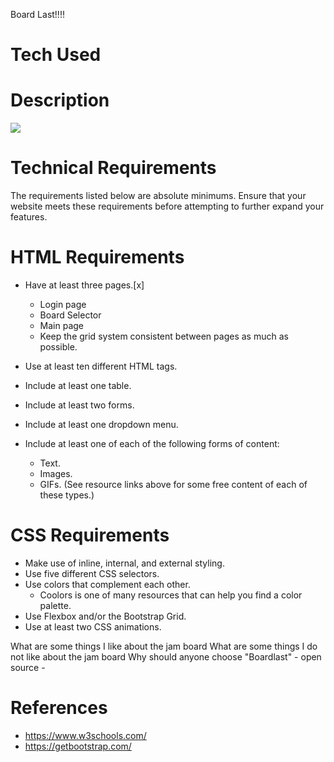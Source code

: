 Board Last!!!!
# Tech Used
# Description
<img src="img/test.gif">
 
# Technical Requirements

The requirements listed below are absolute minimums. Ensure that your website 
meets these requirements before attempting to further expand your features.

# HTML Requirements

* Have at least three pages.[x]
    * Login page
    * Board Selector
    * Main page
    * Keep the grid system consistent between pages as much as possible.

* Use at least ten different HTML tags.

* Include at least one table.
* Include at least two forms.
* Include at least one dropdown menu.
* Include at least one of each of the following forms of content: 
    * Text.
    * Images.
    * GIFs.
(See resource links above for some free content of each of these types.)


# CSS Requirements

* Make use of inline, internal, and external styling.
* Use five different CSS selectors.
* Use colors that complement each other.
    * Coolors is one of many resources that can help you find a color palette.
* Use Flexbox and/or the Bootstrap Grid.
* Use at least two CSS animations.

What are some  things I like about the jam board
What are some things I do not like about the jam board
Why should anyone choose "Boardlast" - open source - 

# References 
* https://www.w3schools.com/
* https://getbootstrap.com/